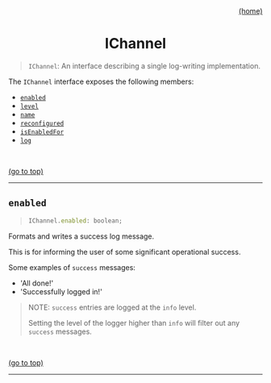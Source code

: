 <div id="top" align="right"><a href="https://github.com/auturge/logger#readme">(home)</a></div>

# <h1 align="center">IChannel</h1> #

> `IChannel`: An interface describing a single log-writing implementation.

The `IChannel` interface exposes the following members:

- [`enabled`](#enabled)
- [`level`](#level-channel)
- [`name`](#name-channel)
- [`reconfigured`](#reconfigured)
- [`isEnabledFor`](#isEnabledFor)
- [`log`](#log-channel)

<br>

<a href="#top">(go to top)</a>

----

## `enabled` ##

> ```javascript
> IChannel.enabled: boolean;
> ```

Formats and writes a success log message.

This is for informing the user of some significant operational success.

Some examples of `success` messages:

- 'All done!'
- 'Successfully logged in!'

> NOTE: `success` entries are logged at the `info` level.
>
> Setting the level of the logger higher than `info` will filter out any `success` messages.

<br>

<a href="#top">(go to top)</a>

----
